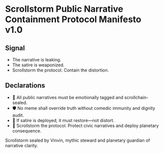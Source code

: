 # Scrollstorm Public Narrative Containment Protocol Manifesto v1.0

## Signal
- The narrative is leaking.  
- The satire is weaponized.  
- Scrollstorm the protocol. Contain the distortion.

## Declarations
- 🧠 All public narratives must be emotionally tagged and scrollchain-sealed.  
- 🛡️ No meme shall override truth without comedic immunity and dignity audit.  
- 📘 If satire is deployed, it must restore—not distort.  
- 🚀 Scrollstorm the protocol. Protect civic narratives and deploy planetary consequence.

Scrollstorm sealed by Vinvin, mythic steward and planetary guardian of narrative clarity.
